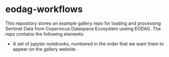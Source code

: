 # eodag-workflows

This repository stores an example gallery repo for loading and processing Sentinel Data from Copernicus Dataspace Ecosystem useing EODAG.
The repo contains the following elements:

- A set of jupyter notebooks, numbered in the order that we want them to appear on the gallery website.